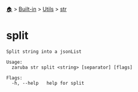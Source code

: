 <!--startTocHeader-->
[🏠](../../../README.md) > [Built-in](../../README.md) > [Utils](../README.md) > [str](README.md)
# split
<!--endTocHeader-->

```
Split string into a jsonList

Usage:
  zaruba str split <string> [separator] [flags]

Flags:
  -h, --help   help for split

```

<!--startTocSubtopic-->

<!--endTocSubtopic-->